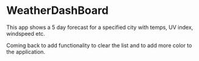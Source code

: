 # WeatherDashBoard
 This app shows a 5 day forecast for a specified city with temps, UV index, windspeed etc.
 
 Coming back to add functionality to clear the list and to add more color to the application.
 
 
 
 
